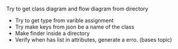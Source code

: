 Try to get class diagram and flow diagram from directory

- Try to get type from varible assignment
- Try make keys from json be a name of the class
- Make finder inside a directory
- Verify when has list in attributes, generate a erro. (bases topic)
